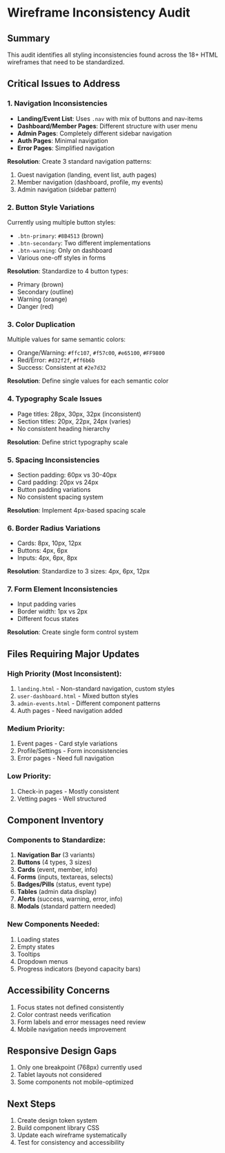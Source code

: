 # Wireframe Inconsistency Audit

## Summary
This audit identifies all styling inconsistencies found across the 18+ HTML wireframes that need to be standardized.

## Critical Issues to Address

### 1. Navigation Inconsistencies
- **Landing/Event List**: Uses `.nav` with mix of buttons and nav-items
- **Dashboard/Member Pages**: Different structure with user menu
- **Admin Pages**: Completely different sidebar navigation
- **Auth Pages**: Minimal navigation
- **Error Pages**: Simplified navigation

**Resolution**: Create 3 standard navigation patterns:
1. Guest navigation (landing, event list, auth pages)
2. Member navigation (dashboard, profile, my events)
3. Admin navigation (sidebar pattern)

### 2. Button Style Variations
Currently using multiple button styles:
- `.btn-primary`: `#8B4513` (brown)
- `.btn-secondary`: Two different implementations
- `.btn-warning`: Only on dashboard
- Various one-off styles in forms

**Resolution**: Standardize to 4 button types:
- Primary (brown)
- Secondary (outline)
- Warning (orange)
- Danger (red)

### 3. Color Duplication
Multiple values for same semantic colors:
- Orange/Warning: `#ffc107`, `#f57c00`, `#e65100`, `#FF9800`
- Red/Error: `#d32f2f`, `#ff6b6b`
- Success: Consistent at `#2e7d32`

**Resolution**: Define single values for each semantic color

### 4. Typography Scale Issues
- Page titles: 28px, 30px, 32px (inconsistent)
- Section titles: 20px, 22px, 24px (varies)
- No consistent heading hierarchy

**Resolution**: Define strict typography scale

### 5. Spacing Inconsistencies
- Section padding: 60px vs 30-40px
- Card padding: 20px vs 24px
- Button padding variations
- No consistent spacing system

**Resolution**: Implement 4px-based spacing scale

### 6. Border Radius Variations
- Cards: 8px, 10px, 12px
- Buttons: 4px, 6px
- Inputs: 4px, 6px, 8px

**Resolution**: Standardize to 3 sizes: 4px, 6px, 12px

### 7. Form Element Inconsistencies
- Input padding varies
- Border width: 1px vs 2px
- Different focus states

**Resolution**: Create single form control system

## Files Requiring Major Updates

### High Priority (Most Inconsistent):
1. `landing.html` - Non-standard navigation, custom styles
2. `user-dashboard.html` - Mixed button styles
3. `admin-events.html` - Different component patterns
4. Auth pages - Need navigation added

### Medium Priority:
1. Event pages - Card style variations
2. Profile/Settings - Form inconsistencies
3. Error pages - Need full navigation

### Low Priority:
1. Check-in pages - Mostly consistent
2. Vetting pages - Well structured

## Component Inventory

### Components to Standardize:
1. **Navigation Bar** (3 variants)
2. **Buttons** (4 types, 3 sizes)
3. **Cards** (event, member, info)
4. **Forms** (inputs, textareas, selects)
5. **Badges/Pills** (status, event type)
6. **Tables** (admin data display)
7. **Alerts** (success, warning, error, info)
8. **Modals** (standard pattern needed)

### New Components Needed:
1. Loading states
2. Empty states
3. Tooltips
4. Dropdown menus
5. Progress indicators (beyond capacity bars)

## Accessibility Concerns
1. Focus states not defined consistently
2. Color contrast needs verification
3. Form labels and error messages need review
4. Mobile navigation needs improvement

## Responsive Design Gaps
1. Only one breakpoint (768px) currently used
2. Tablet layouts not considered
3. Some components not mobile-optimized

## Next Steps
1. Create design token system
2. Build component library CSS
3. Update each wireframe systematically
4. Test for consistency and accessibility